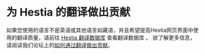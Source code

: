 # 为 Hestia 的翻译做出贡献

如果您使用的语言不是英语或其他语言如藏语，并且希望提高Hestia网页界面中使用的翻译质量，请前往 [Hestia 翻译数据库](https://crowdin.com/project/hestiacp) 查看翻译数据库 。 欲了解更多信息，请阅读我们论坛上的[如何通过翻译做出贡献](https://forum.hestiacp.com/t/how-to-contribute-with-translations/1664)。
